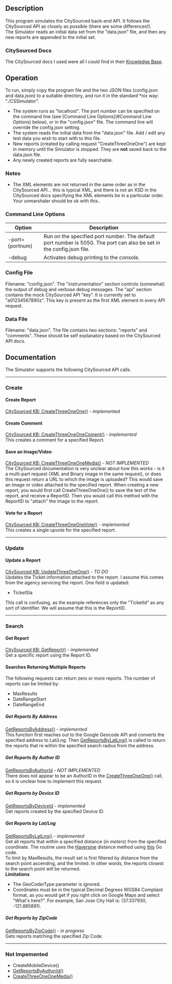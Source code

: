 ## Description
This program simulates the CitySourced back-end API.  It follows the CitySourced API as closely as possible (there are some differences!).  
The Simulator reads an initial data set from the "data.json" file, and then any new reports are appended to the initial set.

### CitySourced Docs
The CitySourced docs I used were all I could find in their [Knowledge Base](https://citysourced.zendesk.com/home).  

## Operation
To run, simply copy the program file and the two JSON files (config.json and data.json) to a suitable directory, and run it in the standard *nix way: "./CSSimulator".  

* The system runs as "localhost".  The port number can be specified on the command line (see [Command Line Options](#Command Line Options) below), or in the "config.json" file.  The command line will override the config.json setting.
* The system reads the initial data from the "data.json" file.  Add / edit any test data you wish to start with to this file.
* New reports (created by calling request "CreateThreeOneOne") are kept in memory until the Simulator is stopped.  They are **not** saved back to the data.json file.
* Any newly created reports are fully searchable.


### Notes

* The XML elements are not returned in the same order as in the CitySourced API... this is typical XML, and there is not an XSD in the CitySourced docs specifying the XML elements be in a particular order.  Your unmarshaler should be ok with this..

### <a name="Command Line Options"></a>Command Line Options
|Option|Description|
|------|-----------|
|-port={portnum}|Run on the specified port number.  The default port number is 5050.  The port can also be set in the config.json file.|
|-debug|Activates debug printing to the console.|

### Config File
Filename: "config.json".
The "instrumentation" section controls (somewhat) the output of debug and verbose debug messages.
The "api" section contains the mock CitySourced API "key".  It is currently set to "a01234567890z".  This key is present as the first XML element in every API request.

### Data File
Filename: "data.json".
The file contains two sections: "reports" and "comments".  These should be self explanatory based on the CitySourced API docs.

## Documentation
The Simulator supports the following CitySourced API calls.

----
### Create
#### <a name="CreateThreeOneOne"></a>Create Report
[CitySourced KB: CreateThreeOneOne()](https://citysourced.zendesk.com/entries/30607923-API-Method-CreateThreeOneOne-) - *implemented*  


#### Create Comment
[CitySourced KB: CreateThreeOneOneComent()](https://citysourced.zendesk.com/entries/30542667-API-Method-CreateThreeOneOneComment-)   - *implemented*  
This creates a comment for a specified Report.

#### <a name="CreateThreeOneOneMedia"></a>Save an Image/Video
[CitySourced KB: CreateThreeOneOneMedia()](https://citysourced.zendesk.com/entries/31058586-API-Method-CreateThreeOneOneMedia-)   - *NOT IMPLEMENTED*  
The CitySourced documentation is very unclear about how this works - is it a multi-part request (XML and Binary image in the same request), or does this request return a URL to which the image is uploaded?
This would save an image or video attached to the specified report.  When creating a new report, you would first call CreateThreeOneOne() to save the text of the report, and receive a ReportID.  Then you would call this method with the ReportID to "attach" the image to the report.

#### Vote for a Report
[CitySourced KB: CreateThreeOneOneVote()](https://citysourced.zendesk.com/entries/30608063-API-Method-CreateThreeOneOneVote-)  - *implemented*  
This creates a single upvote for the specified report.


----
### Update
#### Update a Report
[CitySourced KB: UpdateThreeOneOne()](https://citysourced.zendesk.com/entries/30569128-API-Method-UpdateThreeOneOne-) - *TO DO*    
Updates the Ticket information attached to the report.  I assume this comes from the agency servicing the report.  One field is updated:

* TicketSla

This call is confusing, as the example references only the "TicketId" as any sort of identifier.  We will assume that this is the ReportID.  

----
### Search
#### Get Report
[CitySourced KB: GetReport()](https://citysourced.zendesk.com/entries/30608133-API-Method-GetReport-) - *implemented*  
Get a specific report using the Report ID.

#### Searches Returning Multiple Reports
The following requests can return zero or more reports.  The number of reports can be limited by:

* MaxResults
* DateRangeStart
* DateRangeEnd

##### Get Reports By Address
[GetReportsByAddress()](https://citysourced.zendesk.com/entries/30568898-API-Method-GetReportsByAddress-) - *implemented*  
This function first reaches out to the Google Geocode API and converts the specified address to Lat/Lng.  Then [GetReportsByLatLng()](#GetReportsByLatLng) is called to return the reports that re within the specified search radius from the address.

##### <a name="GetReportsByAuthorId"></a>Get Reports By Author ID
[GetReportsByAuthorId](https://citysourced.zendesk.com/entries/30542927-API-Method-GetReportsByAuthorId-) - *NOT IMPLEMENTED*  
There does not appear to be an AuthorID in the [CreateThreeOneOne()](#CreateThreeOneOne) call, so it is unclear how to implement this request.

##### Get Reports by Device ID
[GetReportsByDeviceId](https://citysourced.zendesk.com/entries/30542987-API-Method-GetReportsByDeviceId-) - *implemented*  
Get reports created by the specified Device ID.

##### <a name="GetReportsByLatLng"></a>Get Reports by Lat/Lng
[GetReportsByLatLng()](https://citysourced.zendesk.com/entries/30608083-API-Method-GetAddressByLatLng-) - *implemented*  
Get all reports that within a specified distance (*in meters*) from the specified coordinate.  The routine uses the [Haversine](https://en.wikipedia.org/wiki/Haversine_formula) distance method using [this](https://gist.github.com/cdipaolo/d3f8db3848278b49db68) Go code.  
To limit by MaxResults, the result set is first filtered by distance from the search point ascending, and the limited.  In other words, the reports closest to the search point will be returned.  
**Limitations**
* The GeoCoderType parameter is ignored.  
* Coordinates must be in the typical Decimal Degrees WGS84 Compliant format, as you would get if you right click on Google Maps and select "What's here?".  For example, San Jose City Hall is: (37.337930, -121.885891).

##### Get Reports by ZipCode
[GetReportsByZipCode()](https://citysourced.zendesk.com/entries/30569088-API-Method-GetReportsByZipCode-) - *in progress*  
Gets reports matching the specified Zip Code.  

---
### Not Impemented

* CreateMobileDevice()
* [GetReportsByAuthorId()](#GetReportsByAuthorId)
* [CreateThreeOneOneMedia()](#CreateThreeOneOneMedia)
